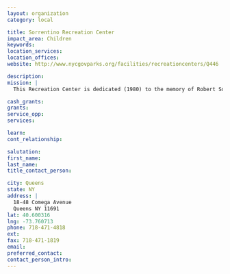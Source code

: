 ```yaml
---
layout: organization
category: local

title: Sorrentino Recreation Center
impact_area: Children
keywords: 
location_services: 
location_offices: 
website: http://www.nycgovparks.org/facilities/recreationcenters/Q446

description: 
mission: |
  This Recreation Center is dedicated (1980) to the memory of Robert Sorrentino (1944-1980), a police officer with the 101st precinct who was killed in the line of duty on April 24, 1980. Officer Sorrentino was a seven-year veteran of the force, having served most of his career in this Rockaway community.

cash_grants: 
grants: 
service_opp: 
services: 

learn: 
cont_relationship: 

salutation: 
first_name: 
last_name: 
title_contact_person: 

city: Queens
state: NY
address: |
  18-48 Comega Avenue    
  Queens NY 11691
lat: 40.600316
lng: -73.760713
phone: 718-471-4818
ext: 
fax: 718-471-1819
email: 
preferred_contact: 
contact_person_intro: 
---
```

